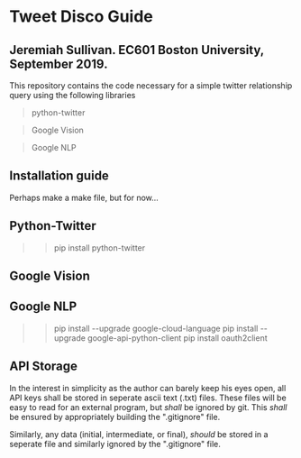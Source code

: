# Tweet Disco Guide

## Jeremiah Sullivan. EC601 Boston University, September 2019. 

This repository contains the code necessary for a simple twitter relationship query using the following libraries
> python-twitter

> Google Vision

>  Google NLP

## Installation guide

Perhaps make a make file, but for now... 

## Python-Twitter

>> pip install python-twitter

## Google Vision

## Google NLP
>> pip install --upgrade google-cloud-language
>> pip install --upgrade google-api-python-client
>> pip install oauth2client



## API Storage

In the interest in simplicity as the author can barely keep his eyes open, all API keys shall be stored in seperate ascii text (.txt) files. 
These files will be easy to read for an external program, but *shall* be ignored by git. 
This *shall* be ensured by appropriately building the ".gitignore" file. 

Similarly, any data (initial, intermediate, or final), *should* be stored in a seperate file and similarly ignored by the ".gitignore" file.  